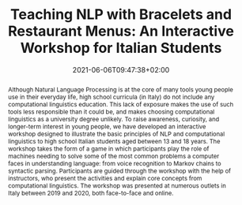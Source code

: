 ---
# Documentation: https://sourcethemes.com/academic/docs/managing-content/

title: "Teaching NLP with Bracelets and Restaurant Menus: An Interactive Workshop for Italian Students"
authors: [Ludovica Pannitto, Lucia Busso, Claudia Roberta Combei, Lucio Messina, Alessio Miaschi, Gabriele Sarti, Malvina Nissim]
date: 2021-06-06T09:47:38+02:00
doi: "10.18653/v1/2021.teachingnlp-1.26"

# Schedule page publish date (NOT publication's date).
publishDate: 2021-06-06T09:47:38+02:00

# Publication type.
# Legend: 0 = Uncategorized; 1 = Conference paper; 2 = Journal article;
# 3 = Preprint / Working Paper; 4 = Report; 5 = Book; 6 = Book section;
# 7 = Thesis; 8 = Patent
publication_types: ["1"]

# Publication name and optional abbreviated publication name.
publication: "In Proceedings of the 5th Workshop on Teaching NLP"
publication_short: "In TeachingNLP 2021"

abstract: "Although Natural Language Processing is at the core of many tools young people use in their everyday life, high school curricula (in Italy) do not include any computational linguistics education. This lack of exposure makes the use of such tools less responsible than it could be, and makes choosing computational linguistics as a university degree unlikely. To raise awareness, curiosity, and longer-term interest in young people, we have developed an interactive workshop designed to illustrate the basic principles of NLP and computational linguistics to high school Italian students aged between 13 and 18 years. The workshop takes the form of a game in which participants play the role of machines needing to solve some of the most common problems a computer faces in understanding language: from voice recognition to Markov chains to syntactic parsing. Participants are guided through the workshop with the help of instructors, who present the activities and explain core concepts from computational linguistics. The workshop was presented at numerous outlets in Italy between 2019 and 2020, both face-to-face and online."

# Summary. An optional shortened abstract.
summary: "We developed an interactive workshop designed to illustrate the NLP and computational linguistics to Italian high schoolers."

tags: [Natural Language Processing, Teaching NLP, Computational Linguistics, Italian]
categories: []
featured: false

# Custom links (optional).
#   Uncomment and edit lines below to show custom links.
# links:
# - name: Follow
#   url: https://twitter.com
#   icon_pack: fab
#   icon: twitter
links:
- name: Proceedings
  url: https://aclanthology.org/2021.teachingnlp-1.26
  icon_pack: fas
  icon: file-contract
- name: Annex
  url: https://aclanthology.org/2021.teachingnlp-1.7/
  icon_pack: fas
  icon: paperclip

url_pdf: https://aclanthology.org/2021.teachingnlp-1.26.pdf
url_code: https://bitbucket.org/melfnt/malvisindi
url_dataset:
url_poster:
url_project:
url_slides:
url_source:
url_video: https://www.youtube.com/watch?v=HGTpAXXRkWA

# Featured image
# To use, add an image named `featured.jpg/png` to your page's folder. 
# Focal points: Smart, Center, TopLeft, Top, TopRight, Left, Right, BottomLeft, Bottom, BottomRight.
image:
  caption: ""
  focal_point: ""
  preview_only: false

# Associated Projects (optional).
#   Associate this publication with one or more of your projects.
#   Simply enter your project's folder or file name without extension.
#   E.g. `internal-project` references `content/project/internal-project/index.md`.
#   Otherwise, set `projects: []`.
projects: []

# Slides (optional).
#   Associate this publication with Markdown slides.
#   Simply enter your slide deck's filename without extension.
#   E.g. `slides: "example"` references `content/slides/example/index.md`.
#   Otherwise, set `slides: ""`.
slides: ""
---